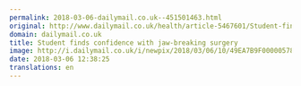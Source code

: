 ```yaml
---
permalink: 2018-03-06-dailymail.co.uk--451501463.html
original: http://www.dailymail.co.uk/health/article-5467601/Student-finds-confidence-jaw-breaking-surgery.html?ITO=1490&ns_mchannel=rss&ns_campaign=1490
domain: dailymail.co.uk
title: Student finds confidence with jaw-breaking surgery
image: http://i.dailymail.co.uk/i/newpix/2018/03/06/10/49EA7B9F00000578-0-image-a-99_1520333948042.jpg
date: 2018-03-06 12:38:25
translations: en
---
```


